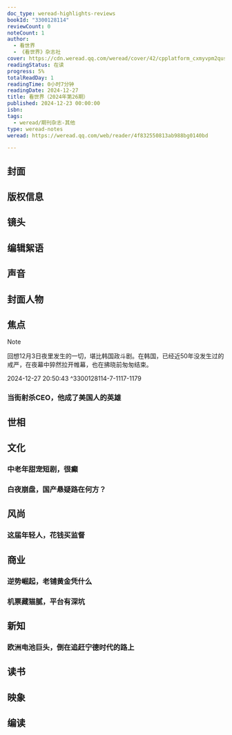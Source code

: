 ```yaml
---
doc_type: weread-highlights-reviews
bookId: "3300128114"
reviewCount: 0
noteCount: 1
author:
  - 看世界
  - 《看世界》杂志社
cover: https://cdn.weread.qq.com/weread/cover/42/cpplatform_cxmyvpm2qus2fr24cq4f2p/t7_cpplatform_cxmyvpm2qus2fr24cq4f2p1735268177.jpg
readingStatus: 在读
progress: 5%
totalReadDay: 1
readingTime: 0小时7分钟
readingDate: 2024-12-27
title: 看世界（2024年第26期）
published: 2024-12-23 00:00:00
isbn: 
tags:
  - weread/期刊杂志-其他
type: weread-notes
weread: https://weread.qq.com/web/reader/4f832550813ab988bg0140bd

---
```



## 封面

## 版权信息

## 镜头

## 编辑絮语

## 声音

## 封面人物

## 焦点

> [!NOTE] 
> 回想12月3日夜里发生的一切，堪比韩国政斗剧。在韩国，已经近50年没发生过的戒严，在夜幕中猝然拉开帷幕，也在拂晓前匆匆结束。
> 
> 2024-12-27 20:50:43 ^3300128114-7-1117-1179

### 当街射杀CEO，他成了美国人的英雄

## 世相

## 文化

### 中老年甜宠短剧，很癫

### 白夜崩盘，国产悬疑路在何方？

## 风尚

### 这届年轻人，花钱买监督

## 商业

### 逆势崛起，老铺黄金凭什么

### 机票藏猫腻，平台有深坑

## 新知

### 欧洲电池巨头，倒在追赶宁德时代的路上

## 读书

## 映象

## 编读

